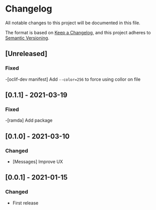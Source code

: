 # Changelog
All notable changes to this project will be documented in this file.

The format is based on [Keep a Changelog](https://keepachangelog.com/en/1.0.0/),
and this project adheres to [Semantic Versioning](https://semver.org/spec/v2.0.0.html).

## [Unreleased]

### Fixed

-[oclif-dev manifest] Add `--color=256` to force using collor on file
## [0.1.1] - 2021-03-19

### Fixed

-[ramda] Add package

## [0.1.0] - 2021-03-10

### Changed
- [Messages] Improve UX

## [0.0.1] - 2021-01-15

### Changed
- First release
